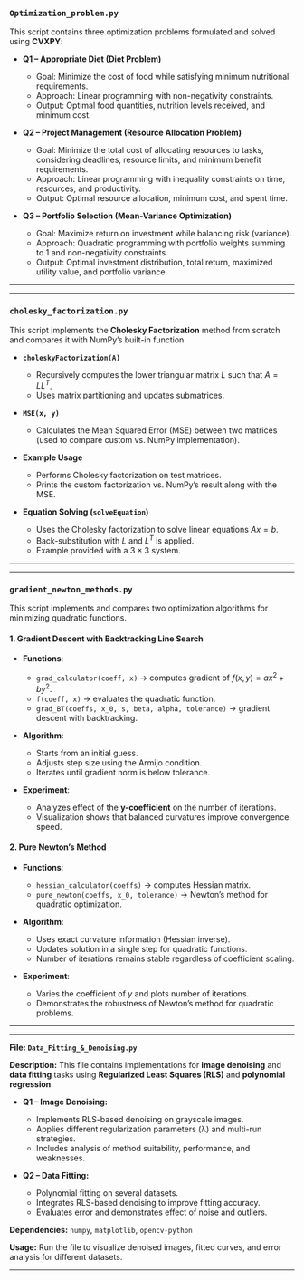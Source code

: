 
### `Optimization_problem.py`

This script contains three optimization problems formulated and solved using **CVXPY**:

* **Q1 – Appropriate Diet (Diet Problem)**

  * Goal: Minimize the cost of food while satisfying minimum nutritional requirements.
  * Approach: Linear programming with non-negativity constraints.
  * Output: Optimal food quantities, nutrition levels received, and minimum cost.

* **Q2 – Project Management (Resource Allocation Problem)**

  * Goal: Minimize the total cost of allocating resources to tasks, considering deadlines, resource limits, and minimum benefit requirements.
  * Approach: Linear programming with inequality constraints on time, resources, and productivity.
  * Output: Optimal resource allocation, minimum cost, and spent time.

* **Q3 – Portfolio Selection (Mean-Variance Optimization)**

  * Goal: Maximize return on investment while balancing risk (variance).
  * Approach: Quadratic programming with portfolio weights summing to 1 and non-negativity constraints.
  * Output: Optimal investment distribution, total return, maximized utility value, and portfolio variance.

---

---

### `cholesky_factorization.py`

This script implements the **Cholesky Factorization** method from scratch and compares it with NumPy’s built-in function.

* **`choleskyFactorization(A)`**

  * Recursively computes the lower triangular matrix $L$ such that $A = L L^T$.
  * Uses matrix partitioning and updates submatrices.

* **`MSE(x, y)`**

  * Calculates the Mean Squared Error (MSE) between two matrices (used to compare custom vs. NumPy implementation).

* **Example Usage**

  * Performs Cholesky factorization on test matrices.
  * Prints the custom factorization vs. NumPy’s result along with the MSE.

* **Equation Solving (`solveEquation`)**

  * Uses the Cholesky factorization to solve linear equations $A x = b$.
  * Back-substitution with $L$ and $L^T$ is applied.
  * Example provided with a $3 \times 3$ system.

---

---

### `gradient_newton_methods.py`

This script implements and compares two optimization algorithms for minimizing quadratic functions.

#### **1. Gradient Descent with Backtracking Line Search**

* **Functions**:

  * `grad_calculator(coeff, x)` → computes gradient of $f(x, y) = a x^2 + b y^2$.
  * `f(coeff, x)` → evaluates the quadratic function.
  * `grad_BT(coeffs, x_0, s, beta, alpha, tolerance)` → gradient descent with backtracking.

* **Algorithm**:

  * Starts from an initial guess.
  * Adjusts step size using the Armijo condition.
  * Iterates until gradient norm is below tolerance.

* **Experiment**:

  * Analyzes effect of the **y-coefficient** on the number of iterations.
  * Visualization shows that balanced curvatures improve convergence speed.

#### **2. Pure Newton’s Method**

* **Functions**:

  * `hessian_calculator(coeffs)` → computes Hessian matrix.
  * `pure_newton(coeffs, x_0, tolerance)` → Newton’s method for quadratic optimization.

* **Algorithm**:

  * Uses exact curvature information (Hessian inverse).
  * Updates solution in a single step for quadratic functions.
  * Number of iterations remains stable regardless of coefficient scaling.

* **Experiment**:

  * Varies the coefficient of $y$ and plots number of iterations.
  * Demonstrates the robustness of Newton’s method for quadratic problems.

---

---

**File: `Data_Fitting_&_Denoising.py`**

**Description:**
This file contains implementations for **image denoising** and **data fitting** tasks using **Regularized Least Squares (RLS)** and **polynomial regression**.

* **Q1 – Image Denoising:**

  * Implements RLS-based denoising on grayscale images.
  * Applies different regularization parameters (λ) and multi-run strategies.
  * Includes analysis of method suitability, performance, and weaknesses.

* **Q2 – Data Fitting:**

  * Polynomial fitting on several datasets.
  * Integrates RLS-based denoising to improve fitting accuracy.
  * Evaluates error and demonstrates effect of noise and outliers.

**Dependencies:** `numpy`, `matplotlib`, `opencv-python`

**Usage:**
Run the file to visualize denoised images, fitted curves, and error analysis for different datasets.

---

